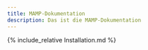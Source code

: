 ```yaml
---
title: MAMP-Dokumentation
description: Das ist die MAMP-Dokumentation
---
```


{% include_relative Installation.md %}


